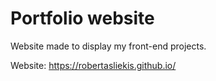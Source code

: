 # Portfolio website

Website made to display my front-end projects.

Website: https://robertasliekis.github.io/
